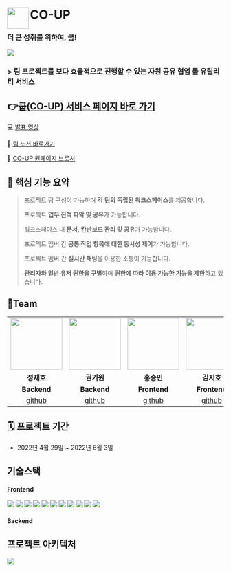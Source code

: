 # <img src="https://velog.velcdn.com/images/jiho3894/post/a955bf3c-174d-41ac-a533-888133861487/image.png" align=left width=50 /> CO-UP
### 더 큰 성취를 위하여, 쿱!
<img src="https://velog.velcdn.com/images/jiho3894/post/59959274-f205-49ce-a11f-4921df20350e/image.png" />

### > 팀 프로젝트를 보다 효율적으로 진행할 수 있는 자원 공유 협업 툴 유틸리티 서비스

## 👉[쿱(CO-UP) 서비스 페이지 바로 가기](https://www.cooperate-up.com/)

💻 [발표 영상](https://www.youtube.com/watch?v=FvVhgbdt7bI)

📝 <a href='https://www.notion.so/CO-UP-a40c8fe3863e488e8a5beea37d0f488a' target='_blank'>팀 노션 바로가기</a>

🔗 [CO-UP 원페이지 브로셔]()

## 📌 핵심 기능 요약

> 프로젝트 팀 구성이 가능하며 **각 팀의 독립된 워크스페이스**를 제공합니다.
>
> 프로젝트 **업무 진척 파악 및 공유**가 가능합니다.
>
> 워크스페이스 내 **문서, 칸반보드 관리 및 공유**가 가능합니다.
>
> 프로젝트 멤버 간 **공통 작업 항목에 대한 동시성 제어**가 가능합니다.
>
> 프로젝트 멤버 간 **실시간 채팅**을 이용한 소통이 가능합니다.
>
> **관리자와 일반 유저 권한을 구별**하며 **권한에 따라 이용 가능한 기능을 제한**하고 있습니다.
>
## 📌Team
<table>
  <tr>
    <td align="center"><a href="https://github.com/pg-Parunson" target='_blank'><img src="https://user-images.githubusercontent.com/79081800/171410377-2d4bce72-c874-4f5e-95eb-3f8e8d3ee4f3.png" width="120px" /></a></td>
    <td align="center"><a href="https://github.com/funnykyeon" target='_blank'><img src="https://user-images.githubusercontent.com/79081800/171410486-3b1f3940-dc55-4c5c-91d1-3e466738b232.png" width="120px" /></a>
    <td align="center"><a href="https://github.com/Hon-Seungmin" target='_blank'><img src="https://user-images.githubusercontent.com/79081800/171410845-e5eec2fa-a305-4849-bb24-e3e210fae8a1.png" width="120px" /></a></td>
    <td align="center"><a href="https://github.com/jiho3894" target='_blank'><img src="https://user-images.githubusercontent.com/79081800/171411042-b0022191-74fa-41ab-ba41-6d1c5f1eb8c6.png" width="120px" /></a></td>
       <td align="center"><a href="https://github.com/mosbisu" target='_blank'><img src="https://user-images.githubusercontent.com/79081800/171411148-efad3a73-0e98-4283-aa69-075f7b0b6523.png" width="120px" /></a></td>
    <td align="center"><a href="https://github.com/mosbisu" target='_blank'><img src="https://user-images.githubusercontent.com/79081800/171411148-efad3a73-0e98-4283-aa69-075f7b0b6523.png" width="120px" /></a></td>
    <td align="center"><a href="https://github.com/mosbisu" target='_blank'><img src="https://velog.velcdn.com/images/jiho3894/post/f2feb694-e15c-42b5-9788-340640e8af4f/image.jpg" width="120px" /></a></td>

  <tr>
        <td align="center"><strong>정재호</strong></td>
    <td align="center"><strong>권기원</strong></td>
    <td align="center" vertical-align='middle'><strong>홍승민</strong></td>
    <td align="center"><strong>김지호</strong></td>
        <td align="center"><strong>김경래</strong></td>
    <td align="center"><strong>허수빈</strong></td>
    <td align="center"><strong>고나빈</strong></td>
    
  </tr>
  <tr>
        <td align="center"><b>Backend</b></td>
    <td align="center"><b>Backend</b></td>
    <td align="center"><b>Frontend</b></td>
    <td align="center"><b>Frontend</b></td>
    <td align="center"><b>Frontend</b></td>
        <td align="center"><b>Design</b></td>
    <td align="center"><b>Design</b></td>
  </tr>
    <tr>
            <td align="center"><a href="https://github.com/pg-Parunson" target='_blank'>github</a></td>
    <td align="center"><a href="https://github.com/funnykyeon" target='_blank'>github</a></td>
      <td align="center"><a href="https://github.com/Hong-Seungmin" target='_blank'>github</a></td>
    <td align="center"><a href="https://github.com/jiho3894" target='_blank'>github</a></td>
       <td align="center"><a href="https://github.com/pg-Parunson" target='_blank'>github</a></td>
            <td align="center"><a href="https://www.instagram.com/soupsoup__/" target='_blank'>instagram</a></td>
          <td align="center"><a href='https://www.instagram.com/2x3graphics/?igshid=YmMyMTA2M2Y%3D' target='_blank'>instagram</a><br/></td>
  </tr>
</table>


## 🗓 프로젝트 기간
- 2022년 4월 29일 ~ 2022년 6월 3일

## 기술스택
#### Frontend
<div align='left'>
  <img src="https://img.shields.io/badge/react-282C34?style=for-the-badge&logo=react&logoColor=61DAFB">
  <img src="https://img.shields.io/badge/TypeScript-3178C5?style=for-the-badge&logo=TypeScript&logoColor=white">
  <img src="https://img.shields.io/badge/ReactQuery-FF4154?style=for-the-badge&logo=REactQuery&logoColor=white">
    <img src="https://img.shields.io/badge/Recoil-black?style=for-the-badge&logo=RecoilCSS&logoColor=38BDF8">
      <img src="https://img.shields.io/badge/React bueautiful dnd-green?style=for-the-badge&logo=RecoilCSS&logoColor=38BDF8">
  <img src="https://img.shields.io/badge/TailwindCSS-06B6D4?style=for-the-badge&logo=TailwindCSS&logoColor=38BDF8">
  <img src="https://img.shields.io/badge/GitHub%20Actions-0D1117?style=for-the-badge&logo=GitHubActions&logoColor=2088FF"/>
  <img src="https://img.shields.io/badge/AWS%20S3-232F3E?style=for-the-badge&logo=AmazonAWS&logoColor=FF9A00"/>
  <img src="https://img.shields.io/badge/AWS%20CloudFront-232F3E?style=for-the-badge&logo=AmazonAWS&logoColor=FF9A00"/>
  <img src="https://img.shields.io/badge/AWS%20Route%2053-232F3E?style=for-the-badge&logo=AmazonAWS&logoColor=FF9A00"/>
  <img src="https://img.shields.io/badge/PWA-5A0FC8?style=for-the-badge&logo=PWA&logoColor=white"/>
</div>

#### Backend
<div align='left'>
  
</div>

## 프로젝트 아키텍처
<img src="https://velog.velcdn.com/images/jiho3894/post/64ed9e6a-e08b-4036-b238-092cf2b33207/image.png" />
